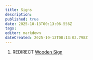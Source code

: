```yaml
---
title: Signs
description: 
published: true
date: 2025-10-13T00:13:06.556Z
tags: 
editor: markdown
dateCreated: 2025-10-13T00:13:02.798Z
---
```


1.  REDIRECT [Wooden Sign](Wooden_Sign.md "wikilink")